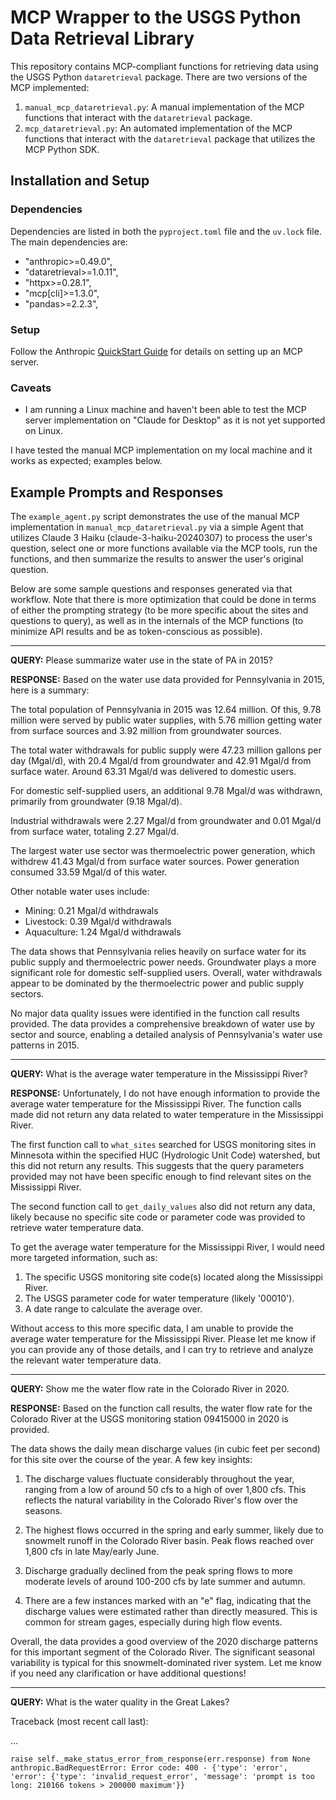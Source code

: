 # MCP Wrapper to the USGS Python Data Retrieval Library

This repository contains MCP-compliant functions for retrieving data using the USGS Python `dataretrieval` package.
There are two versions of the MCP implemented:

1. `manual_mcp_dataretrieval.py`: A manual implementation of the MCP functions that interact with the `dataretrieval` package.
2. `mcp_dataretrieval.py`: An automated implementation of the MCP functions that interact with the `dataretrieval` package that utilizes the MCP Python SDK.

## Installation and Setup

### Dependencies

Dependencies are listed in both the `pyproject.toml` file and the `uv.lock` file.
The main dependencies are:

- "anthropic>=0.49.0",
- "dataretrieval>=1.0.11",
- "httpx>=0.28.1",
- "mcp[cli]>=1.3.0",
- "pandas>=2.2.3",

### Setup

Follow the Anthropic [QuickStart Guide](https://modelcontextprotocol.io/quickstart/server#core-mcp-concepts) for details on setting up an MCP server.

### Caveats

- I am running a Linux machine and haven't been able to test the MCP server implementation on "Claude for Desktop" as it is not yet supported on Linux.

I have tested the manual MCP implementation on my local machine and it works as expected; examples below.

## Example Prompts and Responses

The `example_agent.py` script demonstrates the use of the manual MCP implementation in `manual_mcp_dataretrieval.py` via a simple Agent that utilizes Claude 3 Haiku (claude-3-haiku-20240307) to process the user's question, select one or more functions available via the MCP tools, run the functions, and then summarize the results to answer the user's original question.

Below are some sample questions and responses generated via that workflow.
Note that there is more optimization that could be done in terms of either the prompting strategy (to be more specific about the sites and questions to query), as well as in the internals of the MCP functions (to minimize API results and be as token-conscious as possible).

---

**QUERY:** Please summarize water use in the state of PA in 2015?


**RESPONSE:**
Based on the water use data provided for Pennsylvania in 2015, here is a summary:

The total population of Pennsylvania in 2015 was 12.64 million. Of this, 9.78 million were served by public water supplies, with 5.76 million getting water from surface sources and 3.92 million from groundwater sources.

The total water withdrawals for public supply were 47.23 million gallons per day (Mgal/d), with 20.4 Mgal/d from groundwater and 42.91 Mgal/d from surface water. Around 63.31 Mgal/d was delivered to domestic users.

For domestic self-supplied users, an additional 9.78 Mgal/d was withdrawn, primarily from groundwater (9.18 Mgal/d).

Industrial withdrawals were 2.27 Mgal/d from groundwater and 0.01 Mgal/d from surface water, totaling 2.27 Mgal/d.

The largest water use sector was thermoelectric power generation, which withdrew 41.43 Mgal/d from surface water sources. Power generation consumed 33.59 Mgal/d of this water.

Other notable water uses include:
- Mining: 0.21 Mgal/d withdrawals
- Livestock: 0.39 Mgal/d withdrawals
- Aquaculture: 1.24 Mgal/d withdrawals

The data shows that Pennsylvania relies heavily on surface water for its public supply and thermoelectric power needs. Groundwater plays a more significant role for domestic self-supplied users. Overall, water withdrawals appear to be dominated by the thermoelectric power and public supply sectors.

No major data quality issues were identified in the function call results provided. The data provides a comprehensive breakdown of water use by sector and source, enabling a detailed analysis of Pennsylvania's water use patterns in 2015.

---

**QUERY:** What is the average water temperature in the Mississippi River?


**RESPONSE:**
Unfortunately, I do not have enough information to provide the average water temperature for the Mississippi River. The function calls made did not return any data related to water temperature in the Mississippi River.

The first function call to `what_sites` searched for USGS monitoring sites in Minnesota within the specified HUC (Hydrologic Unit Code) watershed, but this did not return any results. This suggests that the query parameters provided may not have been specific enough to find relevant sites on the Mississippi River.

The second function call to `get_daily_values` also did not return any data, likely because no specific site code or parameter code was provided to retrieve water temperature data.

To get the average water temperature for the Mississippi River, I would need more targeted information, such as:

1. The specific USGS monitoring site code(s) located along the Mississippi River.
2. The USGS parameter code for water temperature (likely '00010').
3. A date range to calculate the average over.

Without access to this more specific data, I am unable to provide the average water temperature for the Mississippi River. Please let me know if you can provide any of those details, and I can try to retrieve and analyze the relevant water temperature data.

---

**QUERY:** Show me the water flow rate in the Colorado River in 2020.


**RESPONSE:**
Based on the function call results, the water flow rate for the Colorado River at the USGS monitoring station 09415000 in 2020 is provided.

The data shows the daily mean discharge values (in cubic feet per second) for this site over the course of the year. A few key insights:

1. The discharge values fluctuate considerably throughout the year, ranging from a low of around 50 cfs to a high of over 1,800 cfs. This reflects the natural variability in the Colorado River's flow over the seasons.

2. The highest flows occurred in the spring and early summer, likely due to snowmelt runoff in the Colorado River basin. Peak flows reached over 1,800 cfs in late May/early June.

3. Discharge gradually declined from the peak spring flows to more moderate levels of around 100-200 cfs by late summer and autumn.

4. There are a few instances marked with an "e" flag, indicating that the discharge values were estimated rather than directly measured. This is common for stream gages, especially during high flow events.

Overall, the data provides a good overview of the 2020 discharge patterns for this important segment of the Colorado River. The significant seasonal variability is typical for this snowmelt-dominated river system. Let me know if you need any clarification or have additional questions!

---

**QUERY:** What is the water quality in the Great Lakes?

Traceback (most recent call last):

  ...

```
raise self._make_status_error_from_response(err.response) from None
anthropic.BadRequestError: Error code: 400 - {'type': 'error', 'error': {'type': 'invalid_request_error', 'message': 'prompt is too long: 210166 tokens > 200000 maximum'}}
```
